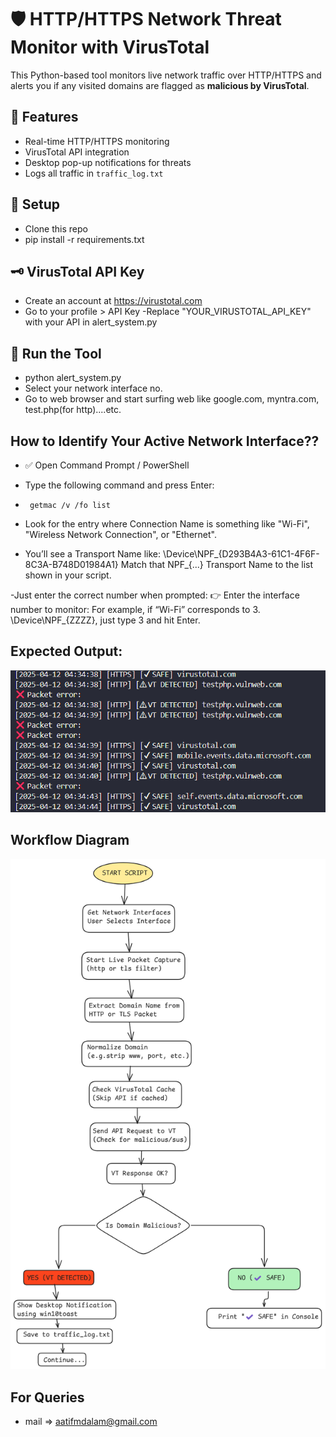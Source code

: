 # 🛡️ HTTP/HTTPS Network Threat Monitor with VirusTotal

This Python-based tool monitors live network traffic over HTTP/HTTPS and alerts you if any visited domains are flagged as **malicious by VirusTotal**.

## 🔧 Features
- Real-time HTTP/HTTPS monitoring
- VirusTotal API integration
- Desktop pop-up notifications for threats
- Logs all traffic in `traffic_log.txt`


## 🚀 Setup
- Clone this repo
- pip install -r requirements.txt

## 🗝️ VirusTotal API Key
- Create an account at https://virustotal.com
- Go to your profile > API Key
-Replace "YOUR_VIRUSTOTAL_API_KEY" with your API in alert_system.py

## 🚀 Run the Tool
- python alert_system.py
- Select your network interface no.
- Go to web browser and start surfing web like google.com, myntra.com, test.php(for http)....etc.

## How to Identify Your Active Network Interface??
- ✅ Open Command Prompt / PowerShell

- Type the following command and press Enter:
-      getmac /v /fo list
- Look for the entry where Connection Name is something like "Wi-Fi", "Wireless Network Connection", or "Ethernet".

- You’ll see a Transport Name like:
\Device\NPF_{D293B4A3-61C1-4F6F-8C3A-B748D01984A1}
Match that NPF_{...} Transport Name to the list shown in your script.

-Just enter the correct number when prompted:
👉 Enter the interface number to monitor:
For example, if “Wi-Fi” corresponds to 3. \Device\NPF_{ZZZZ}, just type 3 and hit Enter.

## Expected Output:

![alt text](image-1.png)


## Workflow Diagram 
![alt text](image-2.png)

## For Queries
- mail => aatifmdalam@gmail.com